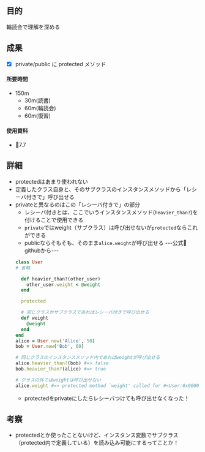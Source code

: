 ## 目的

<!-- 目的(〜を知りたい/〜を実装したい) -->

輪読会で理解を深める

## 成果

<!-- 成果(できたこと/できなかったこと) -->

- [x] private/public に protected メソッド

#### 所要時間
- 150m
  - 30m(読書)
  - 60m(輪読会)
  - 60m(復習)

#### 使用資料

<!-- 使用資料(教材/書籍/ワークシート/Youtube) -->
- 🍒7.7
## 詳細

<!-- 詳細(キーワード/プロセス//具体例を挙げる/今回の課題解決を今後に繋げられる形で記録) -->
- protectedはあまり使われない
- 定義したクラス自身と、そのサブクラスのインスタンスメソッドから「レシーバ付きで」呼び出せる
- privateと異なるのはこの「レシーバ付きで」の部分
  - レシーバ付きとは、ここでいうインスタンスメソッド(```heavier_than?```)を付けることで使用できる
  - ```private```ではweight（サブクラス）は呼び出せないが```protected```ならこれができる
  - publicならそもそも、そのまま```alice.weight```が呼び出せる
  ---公式🍒githubから---
  ```ruby
  class User
  # 省略

    def heavier_than?(other_user)
      other_user.weight < @weight
    end

    protected

    # 同じクラスかサブクラスであればレシーバ付きで呼び出せる
    def weight
      @weight
    end
  end
  alice = User.new('Alice', 50)
  bob = User.new('Bob', 60)

  # 同じクラスのインスタンスメソッド内であればweightが呼び出せる
  alice.heavier_than?(bob) #=> false
  bob.heavier_than?(alice) #=> true

  # クラスの外ではweightは呼び出せない
  alice.weight #=> protected method `weight' called for #<User:0x0000000 ...> (NoMethodError)
  ```
  - protectedをprivateにしたらレシーバつけても呼び出せなくなった！
## 考察

<!-- 考察(今後の展望/) -->
- protectedとか使ったことないけど、インスタンス変数でサブクラス（protected内で定義している）を読み込み可能にするってことか！